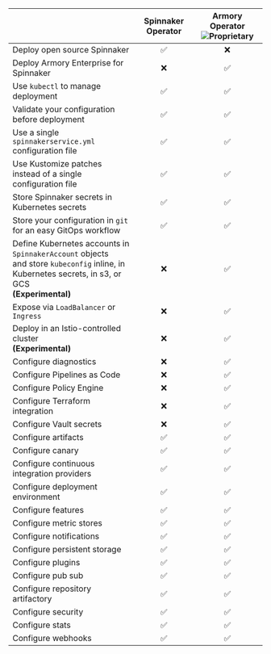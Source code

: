 |                                                                                                                                                        | Spinnaker Operator | Armory Operator ![Proprietary](/images/proprietary.svg) |
|:------------------------------------------------------------------------------------------------------------------------------------------------------ |:------------------:|:---------------:|
| Deploy open source Spinnaker                                                                                                                           |      &#9989;       |    &#10060;     |
| Deploy Armory Enterprise for Spinnaker                                                                                                                 |      &#10060;      |     &#9989;     |
| Use `kubectl` to manage deployment                                                                                                                     |      &#9989;       |     &#9989;     |
| Validate your configuration before deployment                                                                                                          |      &#9989;       |     &#9989;     |
| Use a single `spinnakerservice.yml` configuration file                                                                                                 |      &#9989;       |     &#9989;     |
| Use Kustomize patches instead of a single configuration file                                                                                           |      &#9989;       |     &#9989;     |
| Store Spinnaker secrets in Kubernetes secrets                                                                                                          |      &#9989;       |     &#9989;     |
| Store your configuration in `git` for an easy GitOps workflow                                                                                          |      &#9989;       |     &#9989;     |
| Define Kubernetes accounts in `SpinnakerAccount` objects<br> and store `kubeconfig` inline, in Kubernetes secrets, in s3, or GCS<br>**(Experimental)** |      &#10060;      |     &#9989;     |
| Expose via `LoadBalancer` or `Ingress`                                                                                                                 |      &#10060;      |     &#9989;     |
| Deploy in an Istio-controlled cluster<br>**(Experimental)**                                                                                            |      &#10060;      |     &#9989;     |
| Configure diagnostics                                                                                                                                  |      &#10060;      |     &#9989;     |
| Configure Pipelines as Code                                                                                                                            |      &#10060;      |     &#9989;     |
| Configure Policy Engine                                                                                                                                |      &#10060;      |     &#9989;     |                                                                     
| Configure Terraform integration                                                                                                                        |      &#10060;      |     &#9989;     |
| Configure Vault secrets                                                                                                                                |      &#10060;      |     &#9989;     |
| Configure artifacts                                                                                                                                    |      &#9989;       |     &#9989;     |
| Configure canary                                                                                                                                       |      &#9989;       |     &#9989;     |
| Configure continuous integration providers                                                                                                             |      &#9989;       |     &#9989;     |
| Configure deployment environment                                                                                                                       |      &#9989;       |     &#9989;     |
| Configure features                                                                                                                                     |      &#9989;       |     &#9989;     |
| Configure metric stores                                                                                                                                |      &#9989;       |     &#9989;     |
| Configure notifications                                                                                                                                |      &#9989;       |     &#9989;     |
| Configure persistent storage                                                                                                                           |      &#9989;       |     &#9989;     |
| Configure plugins                                                                                                                                      |      &#9989;       |     &#9989;     |
| Configure pub sub                                                                                                                                      |      &#9989;       |     &#9989;     |
| Configure repository artifactory                                                                                                                       |      &#9989;       |     &#9989;     |
| Configure security                                                                                                                                     |      &#9989;       |     &#9989;     |
| Configure stats                                                                                                                                        |      &#9989;       |     &#9989;     |
| Configure webhooks                                                                                                                                     |      &#9989;       |     &#9989;     |